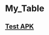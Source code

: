 # My_Table
## [Test APK](https://drive.google.com/file/d/14g2xAyiHVfBZqmDFY33ffrPolxFXB_zD/view?usp=sharing/ "Click to Download")
